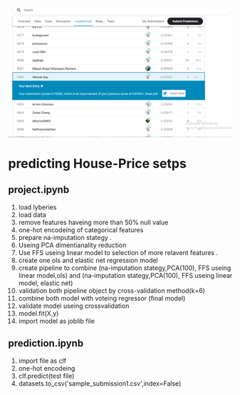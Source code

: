
![Markdown Logo](https://github.com/mainak-cmd/House-Price/blob/main/screenshots/Kaggle_rank_2.png)


# predicting House-Price setps 
## project.ipynb 
  1) load lyberies
  2) load data 
  3) remove features haveing more than 50% null value 
  4) one-hot encodeing of categorical features 
  5) prepare na-imputation stategy .
  6) Useing PCA dimentianality reduction 
  7) Use FFS useing linear model to selection of more  relavent features .
  8) create one ols and elastic net regression model 
  9) create pipeline to combine (na-imputation stategy,PCA(100), FFS useing linear model,ols) 
     and  (na-imputation stategy,PCA(100), FFS useing linear model, elastic net) 
  10) validation both  pipeline object by cross-validation method(k=6)
  11) combine both model with voteing regressor (final model) 
  12) validate model useing crossvalidation 
  13) model.fit(X,y) 
  14) import model as joblib file 


## prediction.ipynb
  1) import file as clf 
  2) one-hot encodeing 
  3) clf.predict(test file) 
  4) datasets.to_csv('sample_submission1.csv',index=False) 



 
